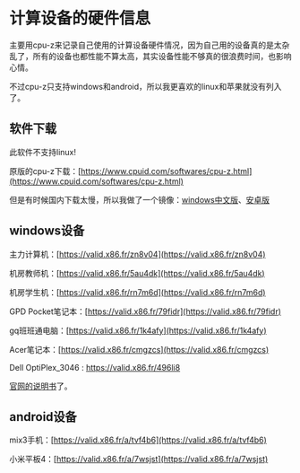 # 计算设备的硬件信息

主要用cpu-z来记录自己使用的计算设备硬件情况，因为自己用的设备真的是太杂乱了，所有的设备也都性能不算太高，其实设备性能不够真的很浪费时间，也影响心情。

不过cpu-z只支持windows和android，所以我更喜欢的linux和苹果就没有列入了。

## 软件下载

此软件不支持linux!

原版的cpu-z下载：[https://www.cpuid.com/softwares/cpu-z.html](https://www.cpuid.com/softwares/cpu-z.html)

但是有时候国内下载太慢，所以我做了一个镜像：[windows中文版](https://nas.aqde.net:9090/fbsharing/gS4DXc16)、[安卓版](https://nas.aqde.net:9090/fbsharing/V4xfz4az)

## windows设备

主力计算机：[https://valid.x86.fr/zn8v04](https://valid.x86.fr/zn8v04)

机房教师机：[https://valid.x86.fr/5au4dk](https://valid.x86.fr/5au4dk)

机房学生机：[https://valid.x86.fr/rn7m6d](https://valid.x86.fr/rn7m6d)

GPD Pocket笔记本：[https://valid.x86.fr/79fidr](https://valid.x86.fr/79fidr)

gq班班通电脑：[https://valid.x86.fr/1k4afy](https://valid.x86.fr/1k4afy)

Acer笔记本：[https://valid.x86.fr/cmgzcs](https://valid.x86.fr/cmgzcs)

Dell OptiPlex_3046 : https://valid.x86.fr/496li8

[官网的说明书](https://i.dell.com/sites/csdocuments/Business_large-Business_merchandizing_Documents/zh/cn/OptiPlex_3046_Technical_Spec_Sheet_ZH_CN_HR_yh_V3.pdf)了。

## android设备

mix3手机：[https://valid.x86.fr/a/tvf4b6](https://valid.x86.fr/a/tvf4b6)

小米平板4：[https://valid.x86.fr/a/7wsjst](https://valid.x86.fr/a/7wsjst)

